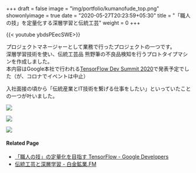 +++
draft = false
image = "img/portfolio/kumanofude_top.png"
showonlyimage = true
date = "2020-05-27T20:23:59+05:30"
title = "「職人の技」を定量化する深層学習と伝統工芸"
weight = 0
+++

<!--more-->
{{< youtube ybdsPEecSWE>}}

プロジェクトマネージャーとして業務で行ったプロジェクトの一つです。  
深層学習技術を使い、伝統工芸品 熊野筆の不良品検知を行うプロトタイプマシンを作成しました。  
本内容はGoogle本社で行われる[TensorFlow Dev Summit 2020](https://www.tensorflow.org/dev-summit)で発表予定でした（が、コロナでイベントは中止）

入社面接の頃から「伝統産業とIT技術を繋げる仕事をしたい」といっていたことの一つが叶いました。

![](https://1.bp.blogspot.com/-VfjSPvdvPxc/Xsy5bBN1dAI/AAAAAAAAEMA/4IRlrN0fPtkI7r6IlBKPTvLYBIZmg0CEACLcBGAsYHQ/s1600/Screen%2BShot%2B2020-05-26%2Bat%2B15.38.22.png)

![](https://1.bp.blogspot.com/-fTpldYx2zJc/Xsy14gOdbJI/AAAAAAAAEKg/yFlmTgWPxVUGpm010fIzQZe13i5pwwfXwCLcBGAsYHQ/s1600/pasted%2Bimage%2B0%2B%252812%2529.png)

![](https://1.bp.blogspot.com/-a_FSrnfvycY/Xs3UVRF-JPI/AAAAAAAAENg/lb91jEH8VUYzjkEW9jzcNDa7gPu-1CkEACLcBGAsYHQ/s1600/right_bad_shape2%2B_edited.gif)

#### Related Page
- [「職人の技」の定量化を目指す TensorFlow - Google Developers](https://developers-jp.googleblog.com/2020/05/tensorflow.html)
- [伝統工芸と深層学習 - 白金鉱業.FM](https://shirokane-kougyou.fm/episode/20)

